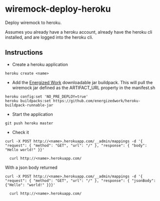 # wiremock-deploy-heroku
Deploy wiremock to heroku.

Assumes you already have a heroku account, already have the heroku cli installed, and are logged into the heroku cli.

## Instructions

- Create a heroku application
```
heroku create <name>
```

- Add the [Energized Work](http://www.energizedwork.com) downloadable jar buildpack. This will pull the wiremock jar defined as the ARTIFACT_URL property in the manifest.sh
```
heroku config:set 'NO_PRE_DEPLOY=true'
heroku buildpacks:set https://github.com/energizedwork/heroku-buildpack-runnable-jar
```

- Start the application
```
git push heroku master
```

- Check it
```
curl -X POST http://<name>.herokuapp.com/__admin/mappings -d '{ "request": { "method": "GET", "url": "/" }, "response": { "body": "Hello world!" }}'

  curl http://<name>.herokuapp.com/
```

With a json body returned
```
curl -X POST http://<name>.herokuapp.com/__admin/mappings -d '{ "request": { "method": "GET", "url": "/" }, "response": { "jsonBody": {"Hello": "world!" }}}'

  curl http://<name>.herokuapp.com/
```

